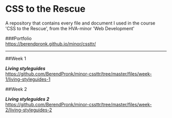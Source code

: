 # CSS to the Rescue
A repository that contains every file and document I used in the course 'CSS to the Rescue', from the HVA-minor 'Web Development'

###Portfolio  
https://berendpronk.github.io/minor/cssttr/

---

##Week 1

***Living styleguides***  
https://github.com/BerendPronk/minor-cssttr/tree/master/files/week-1/living-styleguides-1

##Week 2

***Living styleguides 2***  
https://github.com/BerendPronk/minor-cssttr/tree/master/files/week-2/living-styleguides-2
